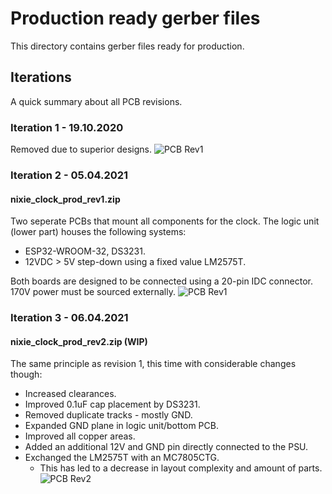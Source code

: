 # Production ready gerber files
This directory contains gerber files ready for production.

## Iterations
A quick summary about all PCB revisions.
### Iteration 1 - 19.10.2020
Removed due to superior designs.
![PCB Rev1](https://i.imgur.com/5bnLabF.png)

### Iteration 2 - 05.04.2021
#### nixie_clock_prod_rev1.zip
Two seperate PCBs that mount all components for the clock.
The logic unit (lower part) houses the following systems:
- ESP32-WROOM-32, DS3231.
- 12VDC > 5V step-down using a fixed value LM2575T.

Both boards are designed to be connected using a 20-pin IDC connector.
170V power must be sourced externally.
![PCB Rev1](https://i.imgur.com/M2vcEAB.png)

### Iteration 3 - 06.04.2021
#### nixie_clock_prod_rev2.zip (WIP)
The same principle as revision 1, this time with considerable changes though:
- Increased clearances.
- Improved 0.1uF cap placement by DS3231.
- Removed duplicate tracks - mostly GND.
- Expanded GND plane in logic unit/bottom PCB.
- Improved all copper areas.
- Added an additional 12V and GND pin directly connected to the PSU.
- Exchanged the LM2575T with an MC7805CTG.
  - This has led to a decrease in layout complexity and amount of parts.
![PCB Rev2](https://i.imgur.com/CQF3Qro.png)